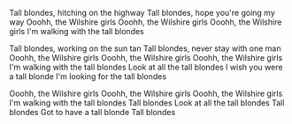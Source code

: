 Tall blondes, hitching on the highway
Tall blondes, hope you're going my way
Ooohh, the Wilshire girls
Ooohh, the Wilshire girls 
Ooohh, the Wilshire girls 
I'm walking with the tall blondes

Tall blondes, working on the sun tan
Tall blondes, never stay with one man
Ooohh, the Wilshire girls
Ooohh, the Wilshire girls 
Ooohh, the Wilshire girls 
I'm walking with the tall blondes
Look at all the tall blondes
I wish you were a tall blonde
I'm looking for the tall blondes

Ooohh, the Wilshire girls
Ooohh, the Wilshire girls
Ooohh, the Wilshire girls
I'm walking with the tall blondes
Tall blondes
Look at all the tall blondes
Tall blondes
Got to have a tall blonde
Tall blondes

